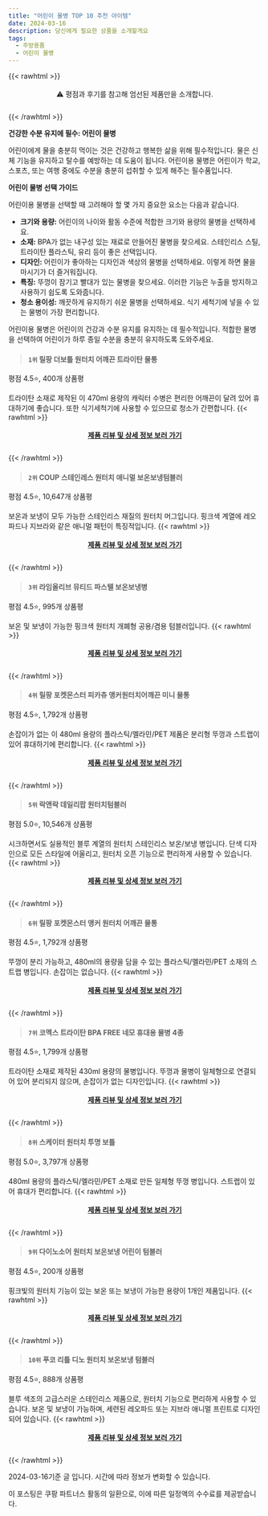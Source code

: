 ```yaml
---
title: "어린이 물병 TOP 10 추천 아이템"
date: 2024-03-16
description: 당신에게 필요한 상품을 소개할게요
tags:
  - 주방용품
  - 어린이 물병
---
```

{{< rawhtml >}}<div class="toc" style="text-align: center; height: 50px; line-height: 2;">  <p>⚠️ 평점과 후기를 참고해 엄선된 제품만을 소개합니다.<br></p></div> {{< /rawhtml >}}

**건강한 수분 유지에 필수: 어린이 물병**

어린이에게 물을 충분히 먹이는 것은 건강하고 행복한 삶을 위해 필수적입니다. 물은 신체 기능을 유지하고 탈수를 예방하는 데 도움이 됩니다. 어린이용 물병은 어린이가 학교, 스포츠, 또는 여행 중에도 수분을 충분히 섭취할 수 있게 해주는 필수품입니다.

**어린이 물병 선택 가이드**

어린이용 물병을 선택할 때 고려해야 할 몇 가지 중요한 요소는 다음과 같습니다.

* **크기와 용량:** 어린이의 나이와 활동 수준에 적합한 크기와 용량의 물병을 선택하세요.
* **소재:** BPA가 없는 내구성 있는 재료로 만들어진 물병을 찾으세요. 스테인리스 스틸, 트라이탄 플라스틱, 유리 등이 좋은 선택입니다.
* **디자인:** 어린이가 좋아하는 디자인과 색상의 물병을 선택하세요. 이렇게 하면 물을 마시기가 더 즐거워집니다.
* **특징:** 뚜껑이 잠기고 빨대가 있는 물병을 찾으세요. 이러한 기능은 누출을 방지하고 사용하기 쉽도록 도와줍니다.
* **청소 용이성:** 깨끗하게 유지하기 쉬운 물병을 선택하세요. 식기 세척기에 넣을 수 있는 물병이 가장 편리합니다.

어린이용 물병은 어린이의 건강과 수분 유지를 유지하는 데 필수적입니다. 적합한 물병을 선택하여 어린이가 하루 종일 수분을 충분히 유지하도록 도와주세요.


>#### `1위` 릴팡 더보틀 원터치 어깨끈 트라이탄 물통
평점 4.5⭐, 400개 상품평

트라이탄 소재로 제작된 이 470ml 용량의 캐릭터 수병은 편리한 어깨끈이 달려 있어 휴대하기에 좋습니다. 또한 식기세척기에 사용할 수 있으므로 청소가 간편합니다.
{{< rawhtml >}}<div class="toc" style="text-align: center; height: 50px; line-height: 2;"><p><b><a href="https://link.coupang.com/re/AFFSDP?lptag=AF5033054&pageKey=7548481910&itemId=19734604414&vendorItemId=86838449361&traceid=V0-153-0c96b4b591eddfb4&requestid=20240316202637280212068298&token=31850B%7CGM">제품 리뷰 및 상세 정보 보러 가기</a></b><br></p> </div>{{< /rawhtml >}}

>#### `2위` COUP 스테인레스 원터치 애니멀 보온보냉텀블러
평점 4.5⭐, 10,647개 상품평

보온과 보냉이 모두 가능한 스테인리스 재질의 원터치 머그입니다. 핑크색 계열에 레오파드나 지브라와 같은 애니멀 패턴이 특징적입니다.
{{< rawhtml >}}<div class="toc" style="text-align: center; height: 50px; line-height: 2;"><p><b><a href="https://link.coupang.com/re/AFFSDP?lptag=AF5033054&pageKey=2268201983&itemId=3889022913&vendorItemId=71873651582&traceid=V0-153-eb301838150e4e06&requestid=20240316202637280212068298&token=31850B%7CGM">제품 리뷰 및 상세 정보 보러 가기</a></b><br></p> </div>{{< /rawhtml >}}

>#### `3위` 라임올리브 뮤티드 파스텔 보온보냉병
평점 4.5⭐, 995개 상품평

보온 및 보냉이 가능한 핑크색 원터치 개폐형 공용/겸용 텀블러입니다.
{{< rawhtml >}}<div class="toc" style="text-align: center; height: 50px; line-height: 2;"><p><b><a href="https://link.coupang.com/re/AFFSDP?lptag=AF5033054&pageKey=1376725712&itemId=2410195091&vendorItemId=70404721113&traceid=V0-153-243328e21e93d944&requestid=20240316202637280212068298&token=31850B%7CGM">제품 리뷰 및 상세 정보 보러 가기</a></b><br></p> </div>{{< /rawhtml >}}

>#### `4위` 릴팡 포켓몬스터 피카츄 앵커원터치어깨끈 미니 물통
평점 4.5⭐, 1,792개 상품평

손잡이가 없는 이 480ml 용량의 플라스틱/멜라민/PET 제품은 분리형 뚜껑과 스트랩이 있어 휴대하기에 편리합니다.
{{< rawhtml >}}<div class="toc" style="text-align: center; height: 50px; line-height: 2;"><p><b><a href="https://link.coupang.com/re/AFFSDP?lptag=AF5033054&pageKey=6750501070&itemId=18447729691&vendorItemId=85588601726&traceid=V0-153-13555cd91e8df812&requestid=20240316202637280212068298&token=31850B%7CGM">제품 리뷰 및 상세 정보 보러 가기</a></b><br></p> </div>{{< /rawhtml >}}

>#### `5위` 락앤락 데일리팝 원터치텀블러
평점 5.0⭐, 10,546개 상품평

시크하면서도 실용적인 블루 계열의 원터치 스테인리스 보온/보냉 병입니다. 단색 디자인으로 모든 스타일에 어울리고, 원터치 오픈 기능으로 편리하게 사용할 수 있습니다.
{{< rawhtml >}}<div class="toc" style="text-align: center; height: 50px; line-height: 2;"><p><b><a href="https://link.coupang.com/re/AFFSDP?lptag=AF5033054&pageKey=5003050906&itemId=6689416785&vendorItemId=73983088795&traceid=V0-153-1b7e60d03929110f&requestid=20240316202637280212068298&token=31850B%7CGM">제품 리뷰 및 상세 정보 보러 가기</a></b><br></p> </div>{{< /rawhtml >}}

>#### `6위` 릴팡 포켓몬스터 앵커 원터치 어깨끈 물통
평점 4.5⭐, 1,792개 상품평

뚜껑이 분리 가능하고, 480ml의 용량을 담을 수 있는 플라스틱/멜라민/PET 소재의 스트랩 병입니다. 손잡이는 없습니다.
{{< rawhtml >}}<div class="toc" style="text-align: center; height: 50px; line-height: 2;"><p><b><a href="https://link.coupang.com/re/AFFSDP?lptag=AF5033054&pageKey=6750501070&itemId=15786492140&vendorItemId=86700322671&traceid=V0-153-13555cd91e8df812&requestid=20240316202637280212068298&token=31850B%7CGM">제품 리뷰 및 상세 정보 보러 가기</a></b><br></p> </div>{{< /rawhtml >}}

>#### `7위` 코멕스 트라이탄 BPA FREE 네모 휴대용 물병 4종
평점 4.5⭐, 1,799개 상품평

트라이탄 소재로 제작된 430ml 용량의 물병입니다. 뚜껑과 물병이 일체형으로 연결되어 있어 분리되지 않으며, 손잡이가 없는 디자인입니다.
{{< rawhtml >}}<div class="toc" style="text-align: center; height: 50px; line-height: 2;"><p><b><a href="https://link.coupang.com/re/AFFSDP?lptag=AF5033054&pageKey=202648883&itemId=592993509&vendorItemId=4553146398&traceid=V0-153-f06f35539d09ed28&requestid=20240316202637280212068298&token=31850B%7CGM">제품 리뷰 및 상세 정보 보러 가기</a></b><br></p> </div>{{< /rawhtml >}}

>#### `8위` 스케이터 원터치 투명 보틀
평점 5.0⭐, 3,797개 상품평

480ml 용량의 플라스틱/멜라민/PET 소재로 만든 일체형 뚜껑 병입니다. 스트랩이 있어 휴대가 편리합니다.
{{< rawhtml >}}<div class="toc" style="text-align: center; height: 50px; line-height: 2;"><p><b><a href="https://link.coupang.com/re/AFFSDP?lptag=AF5033054&pageKey=6570400195&itemId=725878931&vendorItemId=4835962406&traceid=V0-153-a85d198b4332c324&requestid=20240316202637280212068298&token=31850B%7CGM">제품 리뷰 및 상세 정보 보러 가기</a></b><br></p> </div>{{< /rawhtml >}}

>#### `9위` 다이노소어 원터치 보온보냉 어린이 텀블러
평점 4.5⭐, 200개 상품평

핑크빛의 원터치 기능이 있는 보온 또는 보냉이 가능한 용량이 1개인 제품입니다.
{{< rawhtml >}}<div class="toc" style="text-align: center; height: 50px; line-height: 2;"><p><b><a href="https://link.coupang.com/re/AFFSDP?lptag=AF5033054&pageKey=6509580416&itemId=14372009722&vendorItemId=82315358809&traceid=V0-153-ddae303de20a2594&requestid=20240316202637280212068298&token=31850B%7CGM">제품 리뷰 및 상세 정보 보러 가기</a></b><br></p> </div>{{< /rawhtml >}}

>#### `10위` 푸코 리틀 디노 원터치 보온보냉 텀블러
평점 4.5⭐, 888개 상품평

블루 색조의 고급스러운 스테인리스 제품으로, 원터치 기능으로 편리하게 사용할 수 있습니다. 보온 및 보냉이 가능하며, 세련된 레오파드 또는 지브라 애니멀 프린트로 디자인되어 있습니다.
{{< rawhtml >}}<div class="toc" style="text-align: center; height: 50px; line-height: 2;"><p><b><a href="https://link.coupang.com/re/AFFSDP?lptag=AF5033054&pageKey=5523487308&itemId=8646607766&vendorItemId=75933822109&traceid=V0-153-29787516d064f931&requestid=20240316202637280212068298&token=31850B%7CGM">제품 리뷰 및 상세 정보 보러 가기</a></b><br></p> </div>{{< /rawhtml >}}


2024-03-16기준 글 입니다.
시간에 따라 정보가 변화할 수 있습니다.

이 포스팅은 쿠팡 파트너스 활동의 일환으로, 이에 따른 일정액의 수수료를 제공받습니다.